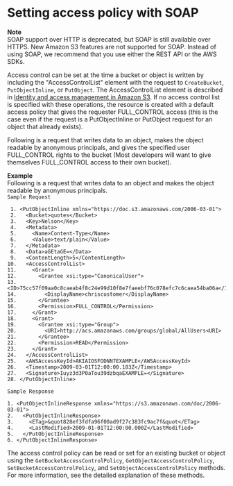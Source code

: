 # Setting access policy with SOAP<a name="SOAPAccessPolicy"></a>

**Note**  
 SOAP support over HTTP is deprecated, but SOAP is still available over HTTPS\. New Amazon S3 features are not supported for SOAP\. Instead of using SOAP, we recommend that you use either the REST API or the AWS SDKs\. 

Access control can be set at the time a bucket or object is written by including the "AccessControlList" element with the request to `CreateBucket`, `PutObjectInline`, or `PutObject`\. The AccessControlList element is described in [Identity and access management in Amazon S3](s3-access-control.md)\. If no access control list is specified with these operations, the resource is created with a default access policy that gives the requester FULL\_CONTROL access \(this is the case even if the request is a PutObjectInline or PutObject request for an object that already exists\)\.

Following is a request that writes data to an object, makes the object readable by anonymous principals, and gives the specified user FULL\_CONTROL rights to the bucket \(Most developers will want to give themselves FULL\_CONTROL access to their own bucket\)\.

**Example**  
Following is a request that writes data to an object and makes the object readable by anonymous principals\.  
 `Sample Request`   

```
 1. <PutObjectInline xmlns="https://doc.s3.amazonaws.com/2006-03-01">
 2.   <Bucket>quotes</Bucket>
 3.   <Key>Nelson</Key>
 4.   <Metadata>
 5.     <Name>Content-Type</Name>
 6.     <Value>text/plain</Value>
 7.   </Metadata>
 8.   <Data>aGEtaGE=</Data>
 9.   <ContentLength>5</ContentLength>
10.   <AccessControlList>
11.     <Grant>
12.       <Grantee xsi:type="CanonicalUser">
13.         <ID>75cc57f09aa0c8caeab4f8c24e99d10f8e7faeebf76c078efc7c6caea54ba06a</ID>
14.         <DisplayName>chriscustomer</DisplayName>
15.       </Grantee>
16.       <Permission>FULL_CONTROL</Permission>
17.     </Grant>
18.     <Grant>
19.       <Grantee xsi:type="Group">
20.         <URI>http://acs.amazonaws.com/groups/global/AllUsers<URI>
21.       </Grantee>
22.       <Permission>READ</Permission>
23.     </Grant>
24.   </AccessControlList>
25.   <AWSAccessKeyId>AKIAIOSFODNN7EXAMPLE</AWSAccessKeyId>
26.   <Timestamp>2009-03-01T12:00:00.183Z</Timestamp>
27.   <Signature>Iuyz3d3P0aTou39dzbqaEXAMPLE=</Signature>
28. </PutObjectInline>
```
 `Sample Response`   

```
1. <PutObjectInlineResponse xmlns="https://s3.amazonaws.com/doc/2006-03-01">
2.   <PutObjectInlineResponse>
3.     <ETag>&quot828ef3fdfa96f00ad9f27c383fc9ac7f&quot</ETag>
4.     <LastModified>2009-01-01T12:00:00.000Z</LastModified>
5.   </PutObjectInlineResponse>
6. </PutObjectInlineResponse>
```

The access control policy can be read or set for an existing bucket or object using the `GetBucketAccessControlPolicy`, `GetObjectAccessControlPolicy`, `SetBucketAccessControlPolicy`, and `SetObjectAccessControlPolicy` methods\. For more information, see the detailed explanation of these methods\.